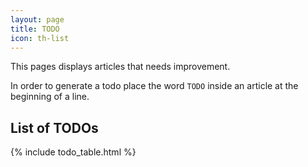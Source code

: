 ```yaml
---
layout: page
title: TODO
icon: th-list
---
```


This pages displays articles that needs improvement.

In order to generate a todo place the word `TODO` inside an article at the beginning of a line.

## List of TODOs
{% include todo_table.html %}
